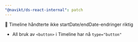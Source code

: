 ```yaml
---
"@navikt/ds-react-internal": patch
---
```


:bug: Timeline håndterte ikke startDate/endDate-endringer riktig

- All bruk av `<button>` i Timeline har nå `type="button"`
